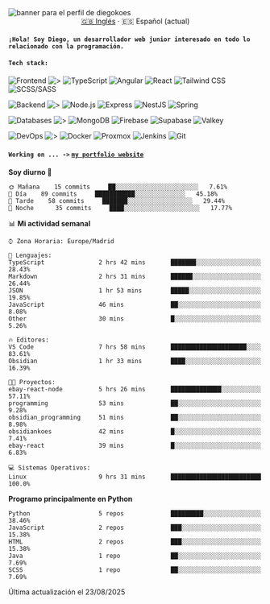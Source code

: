 <picture>
 <source media="(prefers-color-scheme: dark)" srcset="https://i.imgur.com/G5n6xUz.png">
 <source media="(prefers-color-scheme: light)" srcset="https://i.imgur.com/8gLfu4u.png">
 <img alt="banner para el perfil de diegokoes" src="https://i.imgur.com/G5n6xUz.png">
</picture>

<!-- Cambiador de idioma -->
<div align="center">
  <a href="./README.md">🇬🇧 Inglés</a> · <a>🇪🇸 Español (actual)</a>
</div>

#### `¡Hola! Soy Diego, un desarrollador web junior interesado en todo lo relacionado con la programación.`

#### `Tech stack:` 
<!-- Frontend -->
![Frontend   ](https://img.shields.io/badge/Frontend-20232a?style=for-the-badge&logo=terminal&logoColor=white)
![>](https://img.shields.io/badge/%3E-000000?style=for-the-badge&labelColor=000000&color=000000&logoColor=white&labelWidth=20) 
![TypeScript](https://img.shields.io/badge/typescript-3178C6?style=for-the-badge&logo=typescript&logoColor=white)
![Angular](https://img.shields.io/badge/angular-7E22CE?style=for-the-badge&logo=angular&logoColor=white)
![React](https://img.shields.io/badge/react-20232a?style=for-the-badge&logo=react&logoColor=61DAFB)
![Tailwind CSS](https://img.shields.io/badge/tailwindcss-06B6D4?style=for-the-badge&logo=tailwindcss&logoColor=white)
![SCSS/SASS](https://img.shields.io/badge/scss-CC6699?style=for-the-badge&logo=sass&logoColor=white)
<!-- Backend -->
![Backend    ](https://img.shields.io/badge/Backend-20232a?style=for-the-badge&logo=terminal&logoColor=white)
![>](https://img.shields.io/badge/%3E-000000?style=for-the-badge&labelColor=000000&color=000000&logoColor=white&labelWidth=20) 
![Node.js](https://img.shields.io/badge/node.js-339933?style=for-the-badge&logo=nodedotjs&logoColor=white)
![Express](https://img.shields.io/badge/express-000000?style=for-the-badge&logo=express&logoColor=white)
![NestJS](https://img.shields.io/badge/nestjs-E0234E?style=for-the-badge&logo=nestjs&logoColor=white)
![Spring](https://img.shields.io/badge/spring-6DB33F?style=for-the-badge&logo=spring&logoColor=white)
<!-- Databases -->
![Databases  ](https://img.shields.io/badge/BD's-20232a?style=for-the-badge&logo=terminal&logoColor=white)
![>](https://img.shields.io/badge/%3E-000000?style=for-the-badge&labelColor=000000&color=000000&logoColor=white&labelWidth=20) 
![MongoDB](https://img.shields.io/badge/mongodb-4EA94B?style=for-the-badge&logo=mongodb&logoColor=white)
![Firebase](https://img.shields.io/badge/firebase-FFCA28?style=for-the-badge&logo=firebase&logoColor=black)
![Supabase](https://img.shields.io/badge/supabase-3ECF8E?style=for-the-badge&logo=supabase&logoColor=white)
![Valkey](https://img.shields.io/badge/valkey-DC382D?style=for-the-badge&logo=valkey&logoColor=white)
<!-- DevOps -->
![DevOps     ](https://img.shields.io/badge/DevOps-20232a?style=for-the-badge&logo=terminal&logoColor=white)
![>](https://img.shields.io/badge/%3E-000000?style=for-the-badge&labelColor=000000&color=000000&logoColor=white&labelWidth=20) 
![Docker](https://img.shields.io/badge/docker-2496ED?style=for-the-badge&logo=docker&logoColor=white)
![Proxmox](https://img.shields.io/badge/proxmox-e57000?style=for-the-badge&logo=proxmox&logoColor=white)
![Jenkins](https://img.shields.io/badge/jenkins-D24939?style=for-the-badge&logo=jenkins&logoColor=white)
![Git](https://img.shields.io/badge/git-F05032?style=for-the-badge&logo=git&logoColor=white)

#### `Working on ... ->`  [`my portfolio website`](https://github.com/diegokoes/portfolio)


<!--START_SECTION:waka_es-->
**Soy diurno 🐤** 

```text
🌞 Mañana    15 commits     ██░░░░░░░░░░░░░░░░░░░░░░░   7.61% 
🌆 Día    89 commits     ███████████░░░░░░░░░░░░░░   45.18% 
🌃 Tarde    58 commits     ███████░░░░░░░░░░░░░░░░░░   29.44% 
🌙 Noche      35 commits     ████░░░░░░░░░░░░░░░░░░░░░   17.77%

```


📊 **Mi actividad semanal** 

```text
⌚︎ Zona Horaria: Europe/Madrid

💬 Lenguajes: 
TypeScript               2 hrs 42 mins       ███████░░░░░░░░░░░░░░░░░░   28.43% 
Markdown                 2 hrs 31 mins       ██████░░░░░░░░░░░░░░░░░░░   26.44% 
JSON                     1 hr 53 mins        █████░░░░░░░░░░░░░░░░░░░░   19.85% 
JavaScript               46 mins             ██░░░░░░░░░░░░░░░░░░░░░░░   8.08% 
Other                    30 mins             █░░░░░░░░░░░░░░░░░░░░░░░░   5.26%

🔥 Editores: 
VS Code                  7 hrs 58 mins       █████████████████████░░░░   83.61% 
Obsidian                 1 hr 33 mins        ████░░░░░░░░░░░░░░░░░░░░░   16.39%

🐱‍💻 Proyectos: 
ebay-react-node          5 hrs 26 mins       ██████████████░░░░░░░░░░░   57.11% 
programming              53 mins             ██░░░░░░░░░░░░░░░░░░░░░░░   9.28% 
obsidian_programming     51 mins             ██░░░░░░░░░░░░░░░░░░░░░░░   8.98% 
obsidiankoes             42 mins             █░░░░░░░░░░░░░░░░░░░░░░░░   7.41% 
ebay-react               39 mins             █░░░░░░░░░░░░░░░░░░░░░░░░   6.83%

💻 Sistemas Operativos: 
Linux                    9 hrs 31 mins       █████████████████████████   100.0%

```

**Programo principalmente en Python** 

```text
Python                   5 repos             █████████░░░░░░░░░░░░░░░░   38.46% 
JavaScript               2 repos             ███░░░░░░░░░░░░░░░░░░░░░░   15.38% 
HTML                     2 repos             ███░░░░░░░░░░░░░░░░░░░░░░   15.38% 
Java                     1 repo              ██░░░░░░░░░░░░░░░░░░░░░░░   7.69% 
SCSS                     1 repo              ██░░░░░░░░░░░░░░░░░░░░░░░   7.69%

```



 Última actualización el 23/08/2025
<!--END_SECTION:waka_es-->
